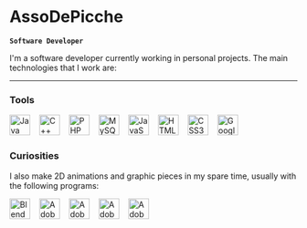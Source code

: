 # AssoDePicche

**`Software Developer`**

I'm a software developer currently working in personal projects. The main technologies that I work are:

---

### Tools

<div>
  <img width="36px" style="padding-right: 12px" src="https://cdn.jsdelivr.net/gh/devicons/devicon/icons/java/java-original.svg" title="Java">
  <img width="36px" style="padding-right: 12px" src="https://cdn.jsdelivr.net/gh/devicons/devicon/icons/cplusplus/cplusplus-original.svg" title="C++">
  <img width="36px" style="padding-right: 12px" src="https://cdn.jsdelivr.net/gh/devicons/devicon/icons/php/php-original.svg" title="PHP">
  <img width="36px" style="padding-right: 12px" src="https://cdn.jsdelivr.net/gh/devicons/devicon/icons/mysql/mysql-original.svg" title="MySQL">
  <img width="36px" style="padding-right: 12px" src="https://cdn.jsdelivr.net/gh/devicons/devicon/icons/javascript/javascript-original.svg" title="JavaScript">
  <img width="36px" style="padding-right: 12px" src="https://cdn.jsdelivr.net/gh/devicons/devicon/icons/html5/html5-original.svg" title="HTML5">
  <img width="36px" style="padding-right: 12px" src="https://cdn.jsdelivr.net/gh/devicons/devicon/icons/css3/css3-original.svg" title="CSS3">
  <img width="36px" src="https://cdn.jsdelivr.net/gh/devicons/devicon/icons/googlecloud/googlecloud-original.svg" title="Google Cloud Platform">
</div>

### Curiosities

I also make 2D animations and graphic pieces in my spare time, usually with the following programs:

<div>
  <img width="36px" style="padding-right: 12px" src="https://cdn.jsdelivr.net/gh/devicons/devicon/icons/blender/blender-original.svg" title="Blender">
  <img width="36px" style="padding-right: 12px" src="https://cdn.jsdelivr.net/gh/devicons/devicon/icons/illustrator/illustrator-plain.svg" title="Adobe Illustrator">
  <img width="36px" style="padding-right: 12px" src="https://cdn.jsdelivr.net/gh/devicons/devicon/icons/photoshop/photoshop-plain.svg" title="Adobe Photoshop">
  <img width="36px" style="padding-right: 12px" src="https://cdn.jsdelivr.net/gh/devicons/devicon/icons/aftereffects/aftereffects-original.svg" title="Adobe After Effects">  
  <img width="36px" src="https://cdn.jsdelivr.net/gh/devicons/devicon/icons/premierepro/premierepro-original.svg" title="Adobe Premiere Pro">
</div>
